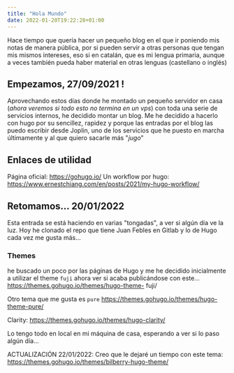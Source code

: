 ```yaml
---
title: "Hola Mundo"
date: 2022-01-20T19:22:28+01:00
---
```


Hace tiempo que quería hacer un pequeño blog en el que ir poniendo mis notas de manera pública, por si pueden servir a otras personas que tengan mis mismos intereses, eso si en catalán, que es mi lengua primaria, aunque a veces también pueda haber material en otras lenguas (castellano o inglés)

## Empezamos, 27/09/2021 !

Aprovechando estos días donde he montado un pequeño servidor en casa (_ahora veremos si todo esto no termina en un vps_) con toda una serie de servicios internos, he decidido montar un blog. Me he decidido a hacerlo con hugo por su sencillez, rapidez y porque las entradas por el blog las puedo escribir desde Joplin, uno de los servicios que he puesto en marcha últimamente y al que quiero sacarle más "_jugo_"

## Enlaces de utilidad

Página oficial: https://gohugo.io/
Un workflow por hugo: https://www.ernestchiang.com/en/posts/2021/my-hugo-workflow/

## Retomamos... 20/01/2022

Esta entrada se está haciendo en varias "tongadas", a ver si algún día ve la luz.
Hoy he clonado el repo que tiene Juan Febles en Gitlab y lo de Hugo cada vez me gusta más...

### Themes

he buscado un poco por las páginas de Hugo y me he decidido inicialmente a utilizar el theme `fuji` ahora ver si acaba publicándose con este... https://themes.gohugo.io/themes/hugo-theme- fuji/

Otro tema que me gusta es `pure` https://themes.gohugo.io/themes/hugo-theme-pure/

Clarity: https://themes.gohugo.io/themes/hugo-clarity/

Lo tengo todo en local en mi máquina de casa, esperando a ver si lo paso algún día...

ACTUALIZACIÓN 22/01/2022: Creo que le dejaré un tiempo con este tema: https://themes.gohugo.io/themes/bilberry-hugo-theme/
